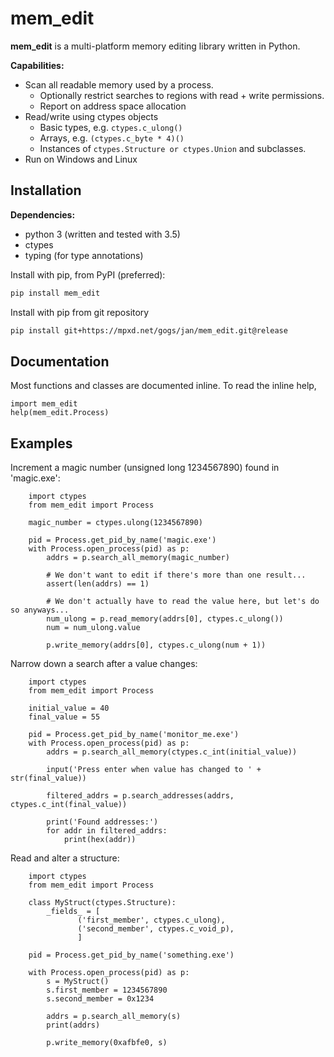 # mem_edit 

**mem_edit** is a multi-platform memory editing library written in Python.


**Capabilities:**
* Scan all readable memory used by a process.
    * Optionally restrict searches to regions with read + write permissions.
    * Report on address space allocation
* Read/write using ctypes objects
    * Basic types, e.g. ```ctypes.c_ulong()```
    * Arrays, e.g. ```(ctypes.c_byte * 4)()```
    * Instances of ```ctypes.Structure or ctypes.Union``` and subclasses.
* Run on Windows and Linux


## Installation

**Dependencies:**
* python 3 (written and tested with 3.5) 
* ctypes 
* typing (for type annotations) 


Install with pip, from PyPI (preferred):
```bash
pip install mem_edit
```

Install with pip from git repository
```bash
pip install git+https://mpxd.net/gogs/jan/mem_edit.git@release
```


## Documentation

Most functions and classes are documented inline.
To read the inline help,
```python3
import mem_edit
help(mem_edit.Process)
```

## Examples

Increment a magic number (unsigned long 1234567890) found in 'magic.exe':
```python3
    import ctypes
    from mem_edit import Process

    magic_number = ctypes.ulong(1234567890)

    pid = Process.get_pid_by_name('magic.exe')
    with Process.open_process(pid) as p:
        addrs = p.search_all_memory(magic_number)
        
        # We don't want to edit if there's more than one result...
        assert(len(addrs) == 1)

        # We don't actually have to read the value here, but let's do so anyways...
        num_ulong = p.read_memory(addrs[0], ctypes.c_ulong())
        num = num_ulong.value

        p.write_memory(addrs[0], ctypes.c_ulong(num + 1))
```

Narrow down a search after a value changes:
```python3
    import ctypes
    from mem_edit import Process

    initial_value = 40
    final_value = 55

    pid = Process.get_pid_by_name('monitor_me.exe')
    with Process.open_process(pid) as p:
        addrs = p.search_all_memory(ctypes.c_int(initial_value))

        input('Press enter when value has changed to ' + str(final_value))

        filtered_addrs = p.search_addresses(addrs, ctypes.c_int(final_value))

        print('Found addresses:')
        for addr in filtered_addrs:
            print(hex(addr))
```

Read and alter a structure:
```python3
    import ctypes
    from mem_edit import Process

    class MyStruct(ctypes.Structure):
        _fields_ = [
               ('first_member', ctypes.c_ulong),
               ('second_member', ctypes.c_void_p),
               ]

    pid = Process.get_pid_by_name('something.exe')

    with Process.open_process(pid) as p:
        s = MyStruct()
        s.first_member = 1234567890
        s.second_member = 0x1234
    
        addrs = p.search_all_memory(s)
        print(addrs)

        p.write_memory(0xafbfe0, s)
```
